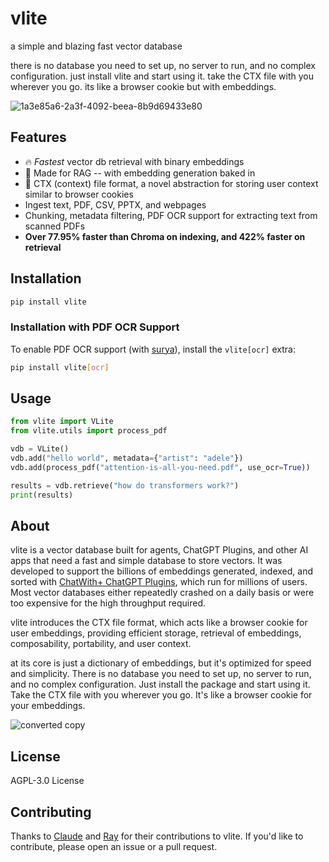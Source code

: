 # vlite

a simple and blazing fast vector database

there is no database you need to set up, no server to run, and no complex configuration. just install vlite and start using it. take the CTX file with you wherever you go. its like a browser cookie but with embeddings.

![1a3e85a6-2a3f-4092-beea-8b9d69433e80](https://github.com/sdan/vlite/assets/22898443/ed21a28e-8e2a-449b-b737-4603e4f8d0bd)

## Features

- 🔥 *Fastest* vector db retrieval with binary embeddings
- 🔋 Made for RAG -- with embedding generation baked in
- 🍪 CTX (context) file format, a novel abstraction for storing user context similar to browser cookies
- Ingest text, PDF, CSV, PPTX, and webpages
- Chunking, metadata filtering, PDF OCR support for extracting text from scanned PDFs
- **Over 77.95% faster than Chroma on indexing, and 422% faster on retrieval**


## Installation

```bash
pip install vlite
```

### Installation with PDF OCR Support

To enable PDF OCR support (with [surya](https://github.com/VikParuchuri/surya)), install the `vlite[ocr]` extra:

```bash
pip install vlite[ocr]
```

## Usage

```python
from vlite import VLite
from vlite.utils import process_pdf

vdb = VLite()
vdb.add("hello world", metadata={"artist": "adele"})
vdb.add(process_pdf("attention-is-all-you-need.pdf", use_ocr=True))

results = vdb.retrieve("how do transformers work?")
print(results)
```

## About

vlite is a vector database built for agents, ChatGPT Plugins, and other AI apps that need a fast and simple database to store vectors. It was developed to support the billions of embeddings generated, indexed, and sorted with [ChatWith+ ChatGPT Plugins](https://plugins.sdan.io/), which run for millions of users. Most vector databases either repeatedly crashed on a daily basis or were too expensive for the high throughput required.

vlite introduces the CTX file format, which acts like a browser cookie for user embeddings, providing efficient storage, retrieval of embeddings, composability, portability, and user context.

at its core is just a dictionary of embeddings, but it's optimized for speed and simplicity. There is no database you need to set up, no server to run, and no complex configuration. Just install the package and start using it. Take the CTX file with you wherever you go. It's like a browser cookie for your embeddings.

![converted copy](https://github.com/sdan/vlite/assets/22898443/1b5b330d-0094-4da1-8d01-302255aa2010)

## License

AGPL-3.0 License

## Contributing

Thanks to [Claude](https://claude.ai) and [Ray](https://github.com/raydelvecchio) for their contributions to vlite. If you'd like to contribute, please open an issue or a pull request.